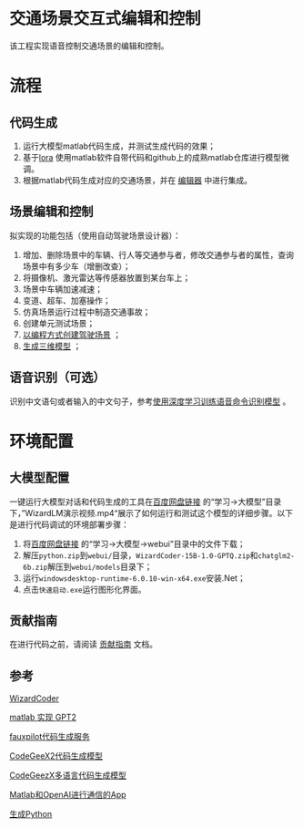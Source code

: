 # 交通场景交互式编辑和控制

该工程实现语音控制交通场景的编辑和控制。

# 流程

## 代码生成

1. 运行大模型matlab代码生成，并测试生成代码的效果；
2. 基于[lora](https://github.com/microsoft/LoRA) 使用matlab软件自带代码和github上的成熟matlab仓库进行模型微调。
3. 根据matlab代码生成对应的交通场景，并在 [编辑器](https://marketplace.visualstudio.com/items?itemName=MathWorks.language-matlab) 中进行集成。


## 场景编辑和控制

拟实现的功能包括（使用自动驾驶场景设计器）：
1. 增加、删除场景中的车辆、行人等交通参与者，修改交通参与者的属性，查询场景中有多少车（增删改查）；
2. 将摄像机、激光雷达等传感器放置到某台车上；
3. 场景中车辆加速减速；
4. 变道、超车、加塞操作；
5. 仿真场景运行过程中制造交通事故；
6. 创建单元测试场景；
7. [以编程方式创建驾驶场景](https://ww2.mathworks.cn/help/driving/ug/create-driving-scenario-programmatically.html) ；
8. [生成三维模型](https://github.com/uezo/ChatdollKit) ；

## 语音识别（可选）

识别中文语句或者输入的中文句子，参考[使用深度学习训练语音命令识别模型](https://ww2.mathworks.cn/help/releases/R2022b/audio/ug/train-speech-command-recognition-model-using-deep-learning.html) 。




# 环境配置

## 大模型配置

一键运行大模型对话和代码生成的工具在[百度网盘链接](https://pan.baidu.com/s/1n2fJvWff4pbtMe97GOqtvQ?pwd=hutb) 的“学习->大模型”目录下，”WizardLM演示视频.mp4“展示了如何运行和测试这个模型的详细步骤。以下是进行代码调试的环境部署步骤：

1. 将[百度网盘链接](https://pan.baidu.com/s/1n2fJvWff4pbtMe97GOqtvQ?pwd=hutb) 的“学习->大模型->webui”目录中的文件下载；
2. 解压`python.zip`到`webui/`目录，`WizardCoder-15B-1.0-GPTQ.zip`和`chatglm2-6b.zip`解压到`webui/models`目录下；
3. 运行`windowsdesktop-runtime-6.0.10-win-x64.exe`安装.Net；
4. 点击`快速启动.exe`运行图形化界面。


## 贡献指南
在进行代码之前，请阅读 [贡献指南](https://github.com/OpenHUTB/bazaar/blob/master/CONTRIBUTING.md) 文档。

##  参考
[WizardCoder](https://github.com/nlpxucan/WizardLM/tree/main/WizardCoder) 

[matlab 实现 GPT2](https://github.com/matlab-deep-learning/transformer-models)

[fauxpilot代码生成服务](https://github.com/fauxpilot/fauxpilot) 

[CodeGeeX2代码生成模型](https://github.com/THUDM/CodeGeeX2) 

[CodeGeezX多语言代码生成模型](https://github.com/THUDM/CodeGeeX) 

[Matlab和OpenAI进行通信的App](https://github.com/toshiakit/MatGPT)

[生成Python](https://github.com/microsoft/PyCodeGPT) 


